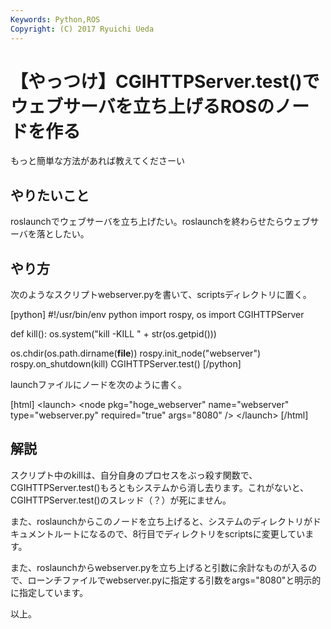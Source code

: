 ```yaml
---
Keywords: Python,ROS
Copyright: (C) 2017 Ryuichi Ueda
---
```


# 【やっつけ】CGIHTTPServer.test()でウェブサーバを立ち上げるROSのノードを作る
もっと簡単な方法があれば教えてくださーい

<h2>やりたいこと</h2>
roslaunchでウェブサーバを立ち上げたい。roslaunchを終わらせたらウェブサーバを落としたい。

<h2>やり方</h2>

次のようなスクリプトwebserver.pyを書いて、scriptsディレクトリに置く。

[python]
#!/usr/bin/env python
import rospy, os
import CGIHTTPServer

def kill():
 os.system(&quot;kill -KILL &quot; + str(os.getpid()))

os.chdir(os.path.dirname(__file__))
rospy.init_node(&quot;webserver&quot;)
rospy.on_shutdown(kill)
CGIHTTPServer.test()
[/python]


launchファイルにノードを次のように書く。

[html]
&lt;launch&gt;
 &lt;node pkg=&quot;hoge_webserver&quot; name=&quot;webserver&quot; type=&quot;webserver.py&quot; required=&quot;true&quot; args=&quot;8080&quot; /&gt;
&lt;/launch&gt;
[/html]


<h2>解説</h2>

スクリプト中のkillは、自分自身のプロセスをぶっ殺す関数で、CGIHTTPServer.test()もろともシステムから消し去ります。これがないと、CGIHTTPServer.test()のスレッド（？）が死にません。

また、roslaunchからこのノードを立ち上げると、システムのディレクトリがドキュメントルートになるので、8行目でディレクトリをscriptsに変更しています。

また、roslaunchからwebserver.pyを立ち上げると引数に余計なものが入るので、ローンチファイルでwebserver.pyに指定する引数をargs="8080"と明示的に指定しています。



以上。
